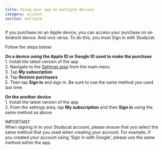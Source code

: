 ```yaml
---
title: Using your app on multiple devices
category: account
section: multiple 
---
```

If you purchase on an Apple device, you can access your purchase on an Android device. And vice versa. To do this, you must Sign in with Studycat. 


Follow the steps below:


  
**On a device using the Apple ID or Google ID used to make the purchase**  
1\. Install the latest version of the app  
2\. Navigate to the [Settings area](https://help.studycat.com/hc/en-us/articles/34518228622105) from the main menu   
3\. Tap **My subscription**  
4\. Tap **Restore purchases**  
5\. Then tap **Sign in** and sign in. Be sure to use the same method you used last time


  
**On the another device**  
1\. Install the latest version of the app  
2\. From the settings area, tap **My subscription** and then **Sign in** using the same method as above  
  
IMPORTANT  
When signing in to your Studycat account, please ensure that you select the same method that you used when creating your account. For example, if you created your account using 'Sign in with Google', please use the same method within the app.


